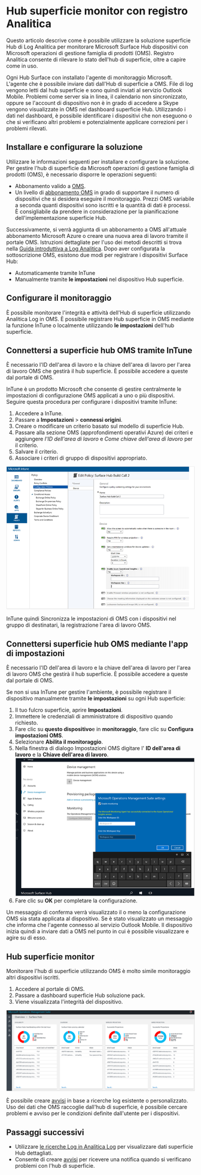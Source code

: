 <properties
    pageTitle="Eseguire il monitoraggio a superficie hub con registro Analitica | Microsoft Azure"
    description="Utilizzare la soluzione superficie Hub per rilevare lo stato dell'hub di superficie e capire come in uso."
    services="log-analytics"
    documentationCenter=""
    authors="bandersmsft"
    manager="jwhit"
    editor=""/>

<tags
    ms.service="log-analytics"
    ms.workload="na"
    ms.tgt_pltfrm="na"
    ms.devlang="na"
    ms.topic="article"
    ms.date="08/11/2016"
    ms.author="banders"/>

# <a name="monitor-surface-hubs-with-log-analytics"></a>Hub superficie monitor con registro Analitica

Questo articolo descrive come è possibile utilizzare la soluzione superficie Hub di Log Analitica per monitorare Microsoft Surface Hub dispositivi con Microsoft operazioni di gestione famiglia di prodotti (OMS). Registro Analitica consente di rilevare lo stato dell'hub di superficie, oltre a capire come in uso.

Ogni Hub Surface con installato l'agente di monitoraggio Microsoft. L'agente che è possibile inviare dati dall'Hub di superficie a OMS. File di log vengono letti dal hub superficie e sono quindi inviati al servizio Outlook Mobile. Problemi come server sia in linea, il calendario non sincronizzato, oppure se l'account di dispositivo non è in grado di accedere a Skype vengono visualizzate in OMS nel dashboard superficie Hub. Utilizzando i dati nel dashboard, è possibile identificare i dispositivi che non eseguono o che si verificano altri problemi e potenzialmente applicare correzioni per i problemi rilevati.


## <a name="installing-and-configuring-the-solution"></a>Installare e configurare la soluzione

Utilizzare le informazioni seguenti per installare e configurare la soluzione. Per gestire l'hub di superficie da Microsoft operazioni di gestione famiglia di prodotti (OMS), è necessario disporre le operazioni seguenti:

- Abbonamento valido a [OMS](http://www.microsoft.com/oms).
- Un livello di [abbonamento OMS](https://azure.microsoft.com/pricing/details/log-analytics/) in grado di supportare il numero di dispositivi che si desidera eseguire il monitoraggio. Prezzi OMS variabile a seconda quanti dispositivi sono iscritti e la quantità di dati è processi. È consigliabile da prendere in considerazione per la pianificazione dell'implementazione superficie Hub.

Successivamente, si verrà aggiunta di un abbonamento a OMS all'attuale abbonamento Microsoft Azure o creare una nuova area di lavoro tramite il portale OMS. Istruzioni dettagliate per l'uso dei metodi descritti si trova nella [Guida introduttiva a Log Analitica](log-analytics-get-started.md). Dopo aver configurata la sottoscrizione OMS, esistono due modi per registrare i dispositivi Surface Hub:

- Automaticamente tramite InTune
- Manualmente tramite **le impostazioni** nel dispositivo Hub superficie.

## <a name="set-up-monitoring"></a>Configurare il monitoraggio

È possibile monitorare l'integrità e attività dell'Hub di superficie utilizzando Analitica Log in OMS. È possibile registrare Hub superficie in OMS mediante la funzione InTune o localmente utilizzando **le impostazioni** dell'hub superficie.

## <a name="connect-surface-hubs-to-oms-through-intune"></a>Connettersi a superficie hub OMS tramite InTune

È necessario l'ID dell'area di lavoro e la chiave dell'area di lavoro per l'area di lavoro OMS che gestirà il hub superficie. È possibile accedere a queste dal portale di OMS.

InTune è un prodotto Microsoft che consente di gestire centralmente le impostazioni di configurazione OMS applicati a uno o più dispositivi. Seguire questa procedura per configurare i dispositivi tramite InTune:

1. Accedere a InTune.
2. Passare a **Impostazioni** > **connessi origini**.
3. Creare o modificare un criterio basato sul modello di superficie Hub.
4. Passare alla sezione OMS (approfondimenti operativi Azure) dei criteri e aggiungere *l'ID dell'area di lavoro* e *Come chiave dell'area di lavoro* per il criterio.
5. Salvare il criterio.
6. Associare i criteri di gruppo di dispositivi appropriato.

  ![Criteri InTune](./media/log-analytics-surface-hubs/intune.png)

InTune quindi Sincronizza le impostazioni di OMS con i dispositivi nel gruppo di destinatari, la registrazione l'area di lavoro OMS.

## <a name="connect-surface-hubs-to-oms-using-the-settings-app"></a>Connettersi superficie hub OMS mediante l'app di impostazioni

È necessario l'ID dell'area di lavoro e la chiave dell'area di lavoro per l'area di lavoro OMS che gestirà il hub superficie. È possibile accedere a queste dal portale di OMS.

Se non si usa InTune per gestire l'ambiente, è possibile registrare il dispositivo manualmente tramite **le impostazioni** su ogni Hub superficie:

1. Il tuo fulcro superficie, aprire **Impostazioni**.
2. Immettere le credenziali di amministratore di dispositivo quando richiesto.
3. Fare clic su **questo dispositivo**e in **monitoraggio**, fare clic su **Configura impostazioni OMS**.
4. Selezionare **Abilita il monitoraggio**.
6. Nella finestra di dialogo Impostazioni OMS digitare l' **ID dell'area di lavoro** e la **Chiave dell'area di lavoro**.  
  ![Impostazioni](./media/log-analytics-surface-hubs/settings.png)
7. Fare clic su **OK** per completare la configurazione.

Un messaggio di conferma verrà visualizzato il o meno la configurazione OMS sia stata applicata al dispositivo. Se è stato visualizzato un messaggio che informa che l'agente connesso al servizio Outlook Mobile. Il dispositivo inizia quindi a inviare dati a OMS nel punto in cui è possibile visualizzare e agire su di esso.

## <a name="monitor-surface-hubs"></a>Hub superficie monitor

Monitorare l'hub di superficie utilizzando OMS è molto simile monitoraggio altri dispositivi iscritti.

1. Accedere al portale di OMS.
2. Passare a dashboard superficie Hub soluzione pack.
3. Viene visualizzata l'integrità del dispositivo.

  ![Dashboard Hub a superficie](./media/log-analytics-surface-hubs/surface-hub-dashboard.png)

È possibile creare [avvisi](log-analytics-alerts.md) in base a ricerche log esistente o personalizzato. Uso dei dati che OMS raccoglie dall'hub di superficie, è possibile cercare problemi e avviso per le condizioni definite dall'utente per i dispositivi.


## <a name="next-steps"></a>Passaggi successivi

- Utilizzare [le ricerche Log in Analitica Log](log-analytics-log-searches.md) per visualizzare dati superficie Hub dettagliati.
- Consente di creare [avvisi](log-analytics-alerts.md) per ricevere una notifica quando si verificano problemi con l'hub di superficie.
